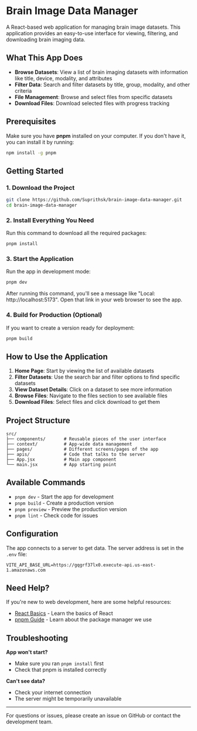 # Brain Image Data Manager

A React-based web application for managing brain image datasets. This application provides an easy-to-use interface for viewing, filtering, and downloading brain imaging data.

## What This App Does

- **Browse Datasets**: View a list of brain imaging datasets with information like title, device, modality, and attributes
- **Filter Data**: Search and filter datasets by title, group, modality, and other criteria
- **File Management**: Browse and select files from specific datasets
- **Download Files**: Download selected files with progress tracking

## Prerequisites

Make sure you have **pnpm** installed on your computer. If you don't have it, you can install it by running:
```bash
npm install -g pnpm
```

## Getting Started

### 1. Download the Project
```bash
git clone https://github.com/Suprithsk/brain-image-data-manager.git
cd brain-image-data-manager
```

### 2. Install Everything You Need
Run this command to download all the required packages:
```bash
pnpm install
```

### 3. Start the Application
Run the app in development mode:
```bash
pnpm dev
```
After running this command, you'll see a message like "Local: http://localhost:5173". Open that link in your web browser to see the app.

### 4. Build for Production (Optional)
If you want to create a version ready for deployment:
```bash
pnpm build
```

## How to Use the Application

1. **Home Page**: Start by viewing the list of available datasets
2. **Filter Datasets**: Use the search bar and filter options to find specific datasets
3. **View Dataset Details**: Click on a dataset to see more information
4. **Browse Files**: Navigate to the files section to see available files
5. **Download Files**: Select files and click download to get them

## Project Structure

```
src/
├── components/       # Reusable pieces of the user interface
├── context/          # App-wide data management
├── pages/            # Different screens/pages of the app
├── apis/             # Code that talks to the server
├── App.jsx           # Main app component
└── main.jsx          # App starting point
```

## Available Commands

- `pnpm dev` - Start the app for development
- `pnpm build` - Create a production version
- `pnpm preview` - Preview the production version
- `pnpm lint` - Check code for issues

## Configuration

The app connects to a server to get data. The server address is set in the `.env` file:
```
VITE_API_BASE_URL=https://gqgrf37lx0.execute-api.us-east-1.amazonaws.com
```

## Need Help?

If you're new to web development, here are some helpful resources:
- [React Basics](https://reactjs.org/tutorial/tutorial.html) - Learn the basics of React
- [pnpm Guide](https://pnpm.io/motivation) - Learn about the package manager we use

## Troubleshooting

**App won't start?**
- Make sure you ran `pnpm install` first
- Check that pnpm is installed correctly

**Can't see data?**
- Check your internet connection
- The server might be temporarily unavailable

---

For questions or issues, please create an issue on GitHub or contact the development team.

